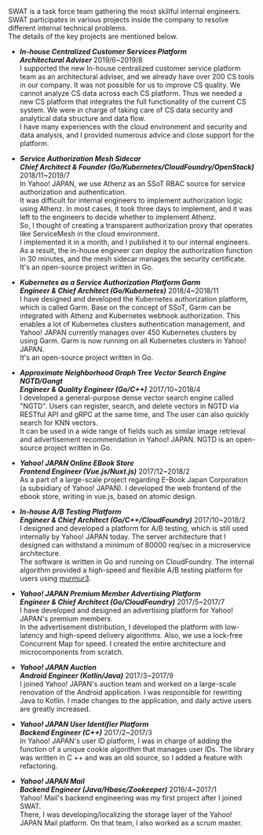 SWAT is a task force team gathering the most skillful internal engineers. SWAT participates in various projects inside the company to resolve different internal technical problems.  
The details of the key projects are mentioned below.  

- ***In-house Centralized Customer Services Platform   
Architectural Adviser***	2019/6~2019/8  
I supported the new In-house centralized customer service platform team as an architectural adviser, and we already have over 200 CS tools in our company. It was not possible for us to improve CS quality. We cannot analyze CS data across each CS platform. Thus we needed a new CS platform that integrates the full functionality of the current CS system. We were in charge of taking care of CS data security and analytical data structure and data flow.  
I have many experiences with the cloud environment and security and data analysis, and I provided numerous advice and close support for the platform.  

- ***Service Authorization Mesh Sidecar   
Chief Architect & Founder (Go/Kubernetes/CloudFoundry/OpenStack)***	2018/11~2019/7  
In Yahoo! JAPAN, we use Athenz as an SSoT RBAC source for service authorization and authentication.  
It was difficult for internal engineers to implement authorization logic using Athenz. In most cases, it took three days to implement, and it was left to the engineers to decide whether to implement Athenz.  
So, I thought of creating a transparent authorization proxy that operates like ServiceMesh in the cloud environment.  
I implemented it in a month, and I published it to our internal engineers.  
As a result, the in-house engineer can deploy the authorization function in 30 minutes, and the mesh sidecar manages the security certificate.  
It's an open-source project written in Go.  

- ***Kubernetes as a Service Authorization Platform Garm   
Engineer & Chief Architect (Go/Kubernetes)***	2018/4~2018/11  
I have designed and developed the Kubernetes authorization platform, which is called Garm. Base on the concept of SSoT, Garm can be integrated with Athenz and Kubernetes webhook authorization. This enables a lot of Kubernetes clusters authentication management, and Yahoo! JAPAN currently manages over 450 Kubernetes clusters by using Garm. Garm is now running on all Kubernetes clusters in Yahoo! JAPAN.  
It's an open-source project written in Go.  

- ***Approximate Neighborhood Graph Tree Vector Search Engine NGTD/Gongt   
 Engineer & Quality Engineer (Go/C++)***	2017/10~2018/4  
I developed a general-purpose dense vector search engine called "NGTD". Users can register, search, and delete vectors in NGTD via RESTful API and gRPC at the same time, and The user can also quickly search for KNN vectors.  
It can be used in a wide range of fields such as similar image retrieval and advertisement recommendation in Yahoo! JAPAN. NGTD is an open-source project written in Go.  

- ***Yahoo! JAPAN Online EBook Store   
Frontend Engineer (Vue.js/Nuxt.js)***	2017/12~2018/2  
As a part of a large-scale project regarding E-Book Japan Corporation (a subsidiary of Yahoo! JAPAN). I developed the web frontend of the ebook store, writing in vue.js, based on atomic design.  

- ***In-house A/B Testing Platform   
Engineer & Chief Architect (Go/C++/CloudFoundry)***	2017/10~2018/2  
I designed and developed a platform for A/B testing, which is still used internally by Yahoo! JAPAN today. The server architecture that I designed can withstand a minimum of 80000 req/sec in a microservice architecture.  
The software is written in Go and running on CloudFoundry. The internal algorithm provided a high-speed and flexible A/B testing platform for users using [murmur3](https://github.com/kpango/murmur3).  

- ***Yahoo! JAPAN Premium Member Advertising Platform   
Engineer & Chief Architect (Go/CloudFoundry)***	2017/5~2017/7  
I have developed and designed an advertising platform for Yahoo! JAPAN's premium members.  
In the advertisement distribution, I developed the platform with low-latency and high-speed delivery algorithms. Also, we use a lock-free Concurrent Map for speed. I created the entire architecture and microcomponents from scratch.  

- ***Yahoo! JAPAN Auction   
Android Engineer (Kotlin/Java)***	2017/3~2017/9  
I joined Yahoo! JAPAN's auction team and worked on a large-scale renovation of the Android application. I was responsible for rewriting Java to Kotlin. I made changes to the application, and daily active users are greatly increased. 

- ***Yahoo! JAPAN User Identifier Platform   
Backend Engineer (C++)***	2017/2~2017/3  
In Yahoo! JAPAN's user ID platform, I was in charge of adding the function of a unique cookie algorithm that manages user IDs. The library was written in C ++ and was an old source, so I added a feature with refactoring.  

- ***Yahoo! JAPAN Mail   
Backend Engineer (Java/Hbase/Zookeeper)***	2016/4~2017/1  
Yahoo! Mail's backend engineering was my first project after I joined SWAT.  
There, I was developing/localizing the storage layer of the Yahoo! JAPAN Mail platform. On that team, I also worked as a scrum master.  
